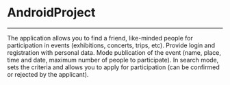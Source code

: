 # AndroidProject
---
The application allows you to find a friend, like-minded people for participation in events (exhibitions, concerts, trips, etc).
Provide login and registration with personal data. Mode publication of the event (name, place, time and date, maximum number of people to participate). 
In search mode, sets the criteria and allows you to apply for participation (can be confirmed or rejected by the applicant).